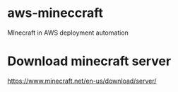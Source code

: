 # aws-mineccraft
MInecraft in AWS deployment automation

# Download minecraft server
https://www.minecraft.net/en-us/download/server/